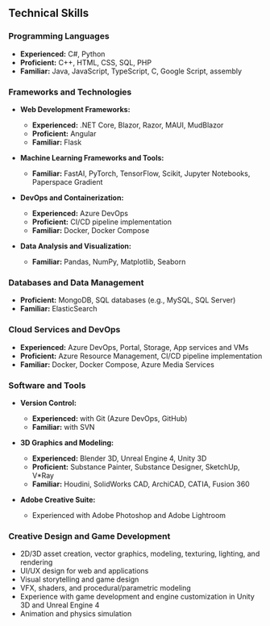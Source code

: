 ## Technical Skills

### Programming Languages
  * **Experienced:** C#, Python
  * **Proficient:** C++, HTML, CSS, SQL, PHP
  * **Familiar:** Java, JavaScript, TypeScript, C, Google Script, assembly

### Frameworks and Technologies
  * **Web Development Frameworks:**
    * **Experienced:** .NET Core, Blazor, Razor, MAUI, MudBlazor
    * **Proficient:** Angular
    * **Familiar:** Flask

  * **Machine Learning Frameworks and Tools:**
    * **Familiar:** FastAI, PyTorch, TensorFlow, Scikit, Jupyter Notebooks, Paperspace Gradient

  * **DevOps and Containerization:**
    * **Experienced:** Azure DevOps
    * **Proficient:** CI/CD pipeline implementation
    * **Familiar:** Docker, Docker Compose

  * **Data Analysis and Visualization:**
    * **Familiar:** Pandas, NumPy, Matplotlib, Seaborn

### Databases and Data Management

* **Proficient:** MongoDB, SQL databases (e.g., MySQL, SQL Server)
* **Familiar:** ElasticSearch

### Cloud Services and DevOps

* **Experienced:** Azure DevOps, Portal, Storage, App services and VMs
* **Proficient:** Azure Resource Management, CI/CD pipeline implementation
* **Familiar:** Docker, Docker Compose, Azure Media Services

### Software and Tools

* **Version Control:**
  * **Experienced:** with Git (Azure DevOps, GitHub)
  * **Familiar:** with SVN

* **3D Graphics and Modeling:**
  * **Experienced:** Blender 3D, Unreal Engine 4, Unity 3D
  * **Proficient:** Substance Painter, Substance Designer, SketchUp, V*Ray
  * **Familiar:** Houdini, SolidWorks CAD, ArchiCAD, CATIA, Fusion 360

* **Adobe Creative Suite:**
  * Experienced with Adobe Photoshop and Adobe Lightroom

### Creative Design and Game Development

* 2D/3D asset creation, vector graphics, modeling, texturing, lighting, and rendering
* UI/UX design for web and applications
* Visual storytelling and game design
* VFX, shaders, and procedural/parametric modeling
* Experience with game development and engine customization in Unity 3D and Unreal Engine 4
* Animation and physics simulation
